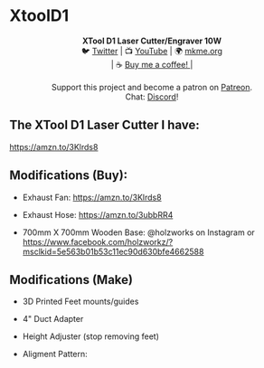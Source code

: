 # XtoolD1
<p align="center">
<b>XTool D1 Laser Cutter/Engraver 10W  </b>
<br>🐦 <a href="https://twitter.com/mkmeorg">Twitter</a>
| 📺 <a href="https://www.youtube.com/mkmeorg">YouTube</a>
| 🌍 <a href="http://www.mkme.org">mkme.org</a><br>
| ☕ <a href="https://ko-fi.com/mkmeorg">Buy me a coffee! </a> |<br>
<br>
Support this project and become a patron on <a href="https://www.patreon.com/EricWilliam">Patreon</a>.<br>
Chat: <a href="https://discord.gg/j9S4Fgv">Discord</a></b>!
</p>

## The XTool D1 Laser Cutter I have: 

https://amzn.to/3Klrds8


## Modifications (Buy): 

- Exhaust Fan: https://amzn.to/3Klrds8

- Exhaust Hose: https://amzn.to/3ubbRR4

- 700mm X 700mm Wooden Base: @holzworks on Instagram or https://www.facebook.com/holzworkz/?msclkid=5e563b01b53c11ec90d630bfe4662588

## Modifications (Make)

- 3D Printed Feet mounts/guides

- 4" Duct Adapter

- Height Adjuster (stop removing feet) 

- Aligment Pattern: 

